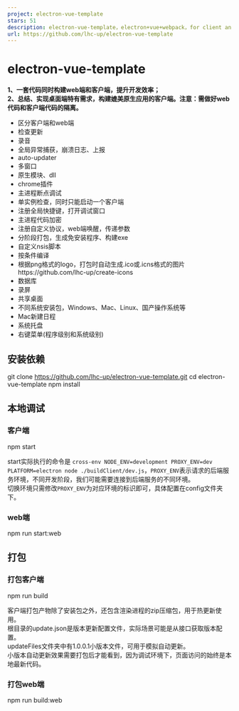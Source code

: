 ```yaml
---
project: electron-vue-template
stars: 51
description: electron-vue-template，electron+vue+webpack，for client and web.一套代码，同时构建客户端和web端。
url: https://github.com/lhc-up/electron-vue-template
---
```


electron-vue-template
=====================

**1、一套代码同时构建web端和客户端，提升开发效率；**  
**2、总结、实现桌面端特有需求，构建媲美原生应用的客户端。注意：需做好web代码和客户端代码的隔离。**

-   区分客户端和web端
-   检查更新
-   录音
-   全局异常捕获，崩溃日志、上报
-   auto-updater
-   多窗口
-   原生模块、dll
-   chrome插件
-   主进程断点调试
-   单实例检查，同时只能启动一个客户端
-   注册全局快捷键，打开调试窗口
-   主进程代码加密
-   注册自定义协议，web端唤醒，传递参数
-   分阶段打包，生成免安装程序、构建exe
-   自定义nsis脚本
-   按条件编译
-   根据png格式的logo，打包时自动生成.ico或.icns格式的图片https://github.com/lhc-up/create-icons
-   数据库
-   录屏
-   共享桌面
-   不同系统安装包，Windows、Mac、Linux、国产操作系统等
-   Mac新建日程
-   系统托盘
-   右键菜单(程序级别和系统级别)

安装依赖
----

git clone https://github.com/lhc-up/electron-vue-template.git
cd electron-vue-template
npm install

本地调试
----

### 客户端

npm start

start实际执行的命令是 `cross-env NODE_ENV=development PROXY_ENV=dev PLATFORM=electron node ./buildClient/dev.js`，`PROXY_ENV`表示请求的后端服务环境，不同开发阶段，我们可能需要连接到后端服务的不同环境。  
切换环境只需修改`PROXY_ENV`为对应环境的标识即可，具体配置在config文件夹下。

### web端

npm run start:web

打包
--

### 打包客户端

npm run build

客户端打包产物除了安装包之外，还包含渲染进程的zip压缩包，用于热更新使用。  
根目录的update.json是版本更新配置文件，实际场景可能是从接口获取版本配置。  
updateFiles文件夹中有1.0.0.1小版本文件，可用于模拟自动更新。  
小版本自动更新效果需要打包后才能看到，因为调试环境下，页面访问的始终是本地最新代码。

### 打包web端

npm run build:web
